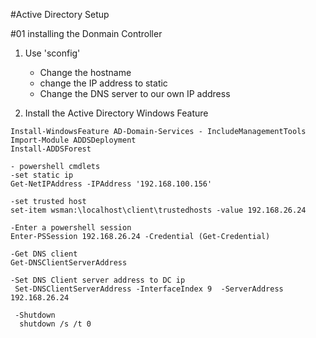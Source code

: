 #Active Directory Setup

#01 installing the Donmain Controller
1. Use 'sconfig'
    - Change the hostname
    - change the IP address to static
    - Change the DNS server to our own IP address

2. Install the Active Directory Windows Feature
```shell
Install-WindowsFeature AD-Domain-Services - IncludeManagementTools
Import-Module ADDSDeployment
Install-ADDSForest
```
    - powershell cmdlets
    -set static ip
    Get-NetIPAddress -IPAddress '192.168.100.156'

    -set trusted host
    set-item wsman:\localhost\client\trustedhosts -value 192.168.26.24

    -Enter a powershell session
    Enter-PSSession 192.168.26.24 -Credential (Get-Credential)

    -Get DNS client
    Get-DNSClientServerAddress

    -Set DNS Client server address to DC ip
     Set-DNSClientServerAddress -InterfaceIndex 9  -ServerAddress 192.168.26.24

     -Shutdown
      shutdown /s /t 0

      